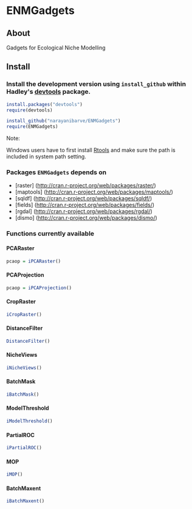 ENMGadgets
==========

## About
Gadgets for Ecological Niche Modelling


## Install

### Install the development version using `install_github` within Hadley's [devtools](https://github.com/hadley/devtools) package.

```R
install.packages("devtools")
require(devtools)

install_github("narayanibarve/ENMGadgets")
require(ENMGadgets)
```

Note: 

Windows users have to first install [Rtools](http://cran.r-project.org/bin/windows/Rtools/) and make sure the path is included in system path setting.

### Packages `ENMGadgets` depends on
+ [raster] (http://cran.r-project.org/web/packages/raster/)
+ [maptools] (http://cran.r-project.org/web/packages/maptools/)
+ [sqldf] (http://cran.r-project.org/web/packages/sqldf/)
+ [fields] (http://cran.r-project.org/web/packages/fields/)
+ [rgdal] (http://cran.r-project.org/web/packages/rgdal/)
+ [dismo] (http://cran.r-project.org/web/packages/dismo/)


### Functions currently available

#### PCARaster

```r
pcaop = iPCARaster()
```

#### PCAProjection

```r
pcaop = iPCAProjection()
```

#### CropRaster

```r
iCropRaster()
```

#### DistanceFilter
```r
DistanceFilter()
```

#### NicheViews
```r
iNicheViews()
```

#### BatchMask
```r
iBatchMask()
```

#### ModelThreshold
```r
iModelThreshold()
```

#### PartialROC
```r
iPartialROC()
```

#### MOP
```r
iMOP()
```

#### BatchMaxent
```r
iBatchMaxent()
```